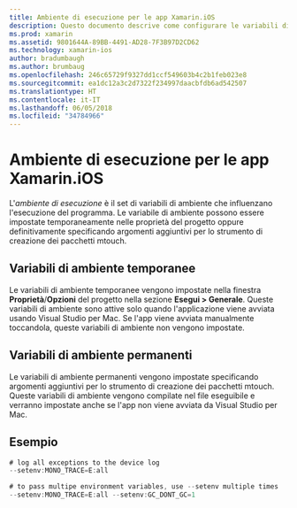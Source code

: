 ```yaml
---
title: Ambiente di esecuzione per le app Xamarin.iOS
description: Questo documento descrive come configurare le variabili di ambiente temporanee e permanenti per un'app Xamarin.iOS. Queste variabili possono essere specificate nelle proprietà di un progetto o come argomenti aggiuntivi per lo strumento di creazione dei pacchetti mtouch.
ms.prod: xamarin
ms.assetid: 9801644A-89BB-4491-AD28-7F3B97D2CD62
ms.technology: xamarin-ios
author: bradumbaugh
ms.author: brumbaug
ms.openlocfilehash: 246c65729f9327dd1ccf549603b4c2b1feb023e8
ms.sourcegitcommit: ea1dc12a3c2d7322f234997daacbfdb6ad542507
ms.translationtype: HT
ms.contentlocale: it-IT
ms.lasthandoff: 06/05/2018
ms.locfileid: "34784966"
---
```

# <a name="execution-environment-for-xamarinios-apps"></a>Ambiente di esecuzione per le app Xamarin.iOS

L'*ambiente di esecuzione* è il set di variabili di ambiente che influenzano l'esecuzione del programma. Le variabile di ambiente possono essere impostate temporaneamente nelle proprietà del progetto oppure definitivamente specificando argomenti aggiuntivi per lo strumento di creazione dei pacchetti mtouch.

## <a name="temporary-environment-variables"></a>Variabili di ambiente temporanee

Le variabili di ambiente temporanee vengono impostate nella finestra **Proprietà**/**Opzioni** del progetto nella sezione **Esegui > Generale**. Queste variabili di ambiente sono attive solo quando l'applicazione viene avviata usando Visual Studio per Mac. Se l'app viene avviata manualmente toccandola, queste variabili di ambiente non vengono impostate.

## <a name="permanent-environment-variables"></a>Variabili di ambiente permanenti

Le variabili di ambiente permanenti vengono impostate specificando argomenti aggiuntivi per lo strumento di creazione dei pacchetti mtouch. Queste variabili di ambiente vengono compilate nel file eseguibile e verranno impostate anche se l'app non viene avviata da Visual Studio per Mac.

## <a name="example"></a>Esempio

```csharp
# log all exceptions to the device log
--setenv:MONO_TRACE=E:all

# to pass multipe environment variables, use --setenv multiple times
--setenv:MONO_TRACE=E:all --setenv:GC_DONT_GC=1
```

